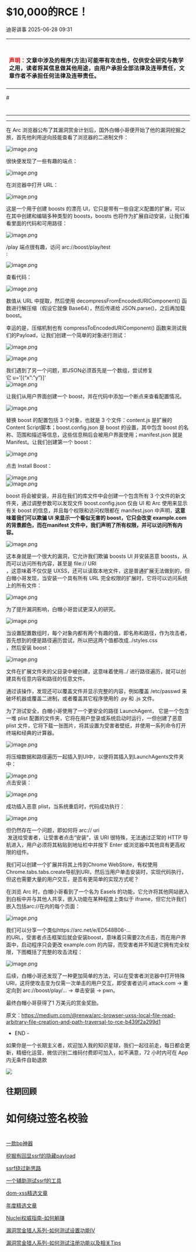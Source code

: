#  $10,000的RCE！​​  
 迪哥讲事   2025-06-28 09:31  
  
<table><tbody><tr><td data-colwidth="557" width="557" valign="top" style="word-break: break-all;"><h1 data-selectable-paragraph="" style="white-space: normal;outline: 0px;max-width: 100%;font-family: -apple-system, system-ui, &#34;Helvetica Neue&#34;, &#34;PingFang SC&#34;, &#34;Hiragino Sans GB&#34;, &#34;Microsoft YaHei UI&#34;, &#34;Microsoft YaHei&#34;, Arial, sans-serif;letter-spacing: 0.544px;background-color: rgb(255, 255, 255);box-sizing: border-box !important;overflow-wrap: break-word !important;"><strong style="outline: 0px;max-width: 100%;box-sizing: border-box !important;overflow-wrap: break-word !important;"><span style="outline: 0px;max-width: 100%;font-size: 18px;box-sizing: border-box !important;overflow-wrap: break-word !important;"><span style="color: rgb(255, 0, 0);"><strong><span style="font-size: 15px;"><span leaf="">声明：</span></span></strong></span><span style="font-size: 15px;"></span></span></strong><span style="outline: 0px;max-width: 100%;font-size: 18px;box-sizing: border-box !important;overflow-wrap: break-word !important;"><span style="font-size: 15px;"><span leaf="">文章中涉及的程序(方法)可能带有攻击性，仅供安全研究与教学之用，读者将其信息做其他用途，由用户承担全部法律及连带责任，文章作者不承担任何法律及连带责任。</span></span></span></h1></td></tr></tbody></table>#   
  
#   
  
****  
****  
在 Arc 浏览器公布了其漏洞赏金计划后，国外白帽小哥便开始了他的漏洞挖掘之旅，首先他利用逆向技能查看了浏览器的二进制文件：  
  
![image.png](https://mmbiz.qpic.cn/sz_mmbiz_png/hZj512NN8jlI9wNBRf2cyoyIEUq75pFuHPuFIfS0PiaxohHPjWoCdLGjAMtQynAVlibZLZayTA9QvqxR0e2BJibOg/640?wx_fmt=png&from=appmsg "")  
  
  
很快便发现了一些有趣的端点：  
  
![image.png](https://mmbiz.qpic.cn/sz_mmbiz_png/hZj512NN8jlI9wNBRf2cyoyIEUq75pFu6rt2t6TB0NPdYRrt9wqkqh1sHe5Qsg1tGG7zbMM8iaptLlYTibYRkCbA/640?wx_fmt=png&from=appmsg "")  
  
  
在浏览器中打开 URL：  
  
![image.png](https://mmbiz.qpic.cn/sz_mmbiz_png/hZj512NN8jlI9wNBRf2cyoyIEUq75pFuibWDKLpjXoNcSnxMCWMWo4icft1tl3Kq1sE92MGP6chQV20swukpylwg/640?wx_fmt=png&from=appmsg "")  
  
  
这是一个用于创建 boosts 的漂亮 UI，它只是带有一些自定义配置的扩展，可以在其中创建和编辑多种类型的 boosts，boosts 也将作为扩展自动安装，让我们看看里面的代码和可用路径：  
  
![image.png](https://mmbiz.qpic.cn/sz_mmbiz_png/hZj512NN8jlI9wNBRf2cyoyIEUq75pFuSAibDgyicvT3B9TX98WpjbeFW9JCG1fYUOeSvhohKlLWlQcUwsibnwxGw/640?wx_fmt=png&from=appmsg "")  
  
  
/play 端点很有趣，访问 arc://boost/play/test  
:  
  
![image.png](https://mmbiz.qpic.cn/sz_mmbiz_png/hZj512NN8jlI9wNBRf2cyoyIEUq75pFuxASr3jIHE3s4AicciaNqbMbS1ibDzVMnCxuNcRoibKQh01UJOgUHODjzHQ/640?wx_fmt=png&from=appmsg "")  
  
  
查看代码：  
  
![image.png](https://mmbiz.qpic.cn/sz_mmbiz_png/hZj512NN8jlI9wNBRf2cyoyIEUq75pFubbrSLWeGwRa8OHpbC4FUWtmojxpUEdT6CA7dUvWbpU5SmqD4VPC8Uw/640?wx_fmt=png&from=appmsg "")  
  
  
数值从 URL 中提取，然后使用 decompressFromEncodedURIComponent() 函数进行解压缩（假设它就像 Base64），然后传递给 JSON.parse()，之后再加载 boost。  
  
幸运的是，压缩机制也有 compressToEncodedURIComponent() 函数来测试我们的Payload，让我们创建一个简单的对象进行测试：  
  
![image.png](https://mmbiz.qpic.cn/sz_mmbiz_png/hZj512NN8jlI9wNBRf2cyoyIEUq75pFuqz4f7ic2d8HzqF9iaTeWkTTXRDPZb18jlVDGyiagqw8mYrY71craabb9w/640?wx_fmt=png&from=appmsg "")  
  
  
![image.png](https://mmbiz.qpic.cn/sz_mmbiz_png/hZj512NN8jlI9wNBRf2cyoyIEUq75pFu2IPqj0eUrRjb18j9RjyJZJ3SfftiaCVnr5QvKnxsaRIeOYn20jHxnjA/640?wx_fmt=png&from=appmsg "")  
  
  
我们遇到了另一个问题，即JSON必须首先是一个数组，尝试修复它 u=’[{“x”:”y”}]’  
![image.png](https://mmbiz.qpic.cn/sz_mmbiz_png/hZj512NN8jlI9wNBRf2cyoyIEUq75pFulUcSNhUf0K1WKDBSTVsc5tIUnSavQgXSzd6AT0KHgRC6YKiaErh2laA/640?wx_fmt=png&from=appmsg "")  
  
  
让我们从用户界面创建一个 boost，并在代码中添加一个断点来查看配置情况。  
  
![image.png](https://mmbiz.qpic.cn/sz_mmbiz_png/hZj512NN8jlI9wNBRf2cyoyIEUq75pFulz73jXUHZbeApH0dQghNuQ3Ykyh4ariaH9XxncBDz1jh4xpKx3sGDWQ/640?wx_fmt=png&from=appmsg "")  
  
  
替换 boost 的配置包括 3 个对象，也就是 3 个文件：content.js 是扩展的Content Script脚本；boost.config.json 是 boost 的设置，其中包含 boost 的名称、范围和描述等信息，这些信息稍后会被用户界面使用；manifest.json 就是 Manifest。让我们创建第一个 boost：  
  
![image.png](https://mmbiz.qpic.cn/sz_mmbiz_png/hZj512NN8jlI9wNBRf2cyoyIEUq75pFuGZWa3w9zeHGWGawqibTwkuWsHKibm7P2PneW0CsEVLbiaC3g7ialN44OFg/640?wx_fmt=png&from=appmsg "")  
  
  
点击 Install Boost：  
  
![image.png](https://mmbiz.qpic.cn/sz_mmbiz_png/hZj512NN8jlI9wNBRf2cyoyIEUq75pFup8UnZHT6rsia6gJdPfSVzs2jMaicZib9roxqnjJJ6Jich1toSfQIdsQ4hw/640?wx_fmt=png&from=appmsg "")  
![image.png](https://mmbiz.qpic.cn/sz_mmbiz_png/hZj512NN8jlI9wNBRf2cyoyIEUq75pFuEDEYrmJn9tAVYnRUVNW0cLPZR5YC06ZZYk5DJnV4PxAo00H9q7CMbA/640?wx_fmt=png&from=appmsg "")  
  
boost 将会被安装，并且在我们的库文件中会创建一个包含所有 3 个文件的新文件夹，通过调整参数可以发现文件 boost.config.json 仅由 UI 和 Arc 使用来显示有关 boost 的信息，并且每个权限和访问权限都在 manifest.json 中声明，**这意味着我们可以欺骗 UI 来显示一个看似无害的 boost，它只会改变 example.com 的背景颜色，而在manifest 文件中，我们声明了所有权限，并可以访问所有内容。**  
  
![image.png](https://mmbiz.qpic.cn/sz_mmbiz_png/hZj512NN8jlI9wNBRf2cyoyIEUq75pFuf2zkOX8StV6W567Rs6PyOqcU7jKgSObrUqX3yk4PgrWklrSnOoHc5Q/640?wx_fmt=png&from=appmsg "")  
  
  
这本身就是一个很大的漏洞，它允许我们欺骗 boosts UI 并安装恶意 boosts，从而可以访问所有内容，甚至是 file:// URI  
，这意味着不仅仅是 UXSS，还可以读取本地文件，这是普通扩展无法做到的，但白帽小哥发现，当安装一个具有所有 URL 完全权限的扩展时，它将可以访问系统上的所有文件：  
  
![image.png](https://mmbiz.qpic.cn/sz_mmbiz_png/hZj512NN8jlI9wNBRf2cyoyIEUq75pFugYYuB92bfcSPds03zsDMFZB5fKJ4bOvzRoHrpzgt1HZ11XJdCjzTHA/640?wx_fmt=png&from=appmsg "")  
  
  
为了提升漏洞影响，白帽小哥尝试更深入的研究。  
  
![image.png](https://mmbiz.qpic.cn/sz_mmbiz_png/hZj512NN8jlI9wNBRf2cyoyIEUq75pFu03InOhFkxH1Lamu4EhzWp9kphknt7zZVNYznOfOde5MQAk35PCDI5g/640?wx_fmt=png&from=appmsg "")  
  
  
当设置配置数组时，每个对象内都有两个有趣的值，即名称和路径，作为攻击者，首先想到的便是路径遍历尝试，所以把这两个值都改成../styles.css  
，然后安装 boost：  
  
![image.png](https://mmbiz.qpic.cn/sz_mmbiz_png/hZj512NN8jlI9wNBRf2cyoyIEUq75pFuRvhibUWARUsaVS7EgyQc132E3XoMoUTYHibtKJfzAddibTgOib7iadgqkng/640?wx_fmt=png&from=appmsg "")  
  
  
文件在扩展文件夹的父目录中被创建，这意味着使用../ 进行路径遍历，就可以创建具有任意内容和路径的任意文件。  
  
通过该操作，发现还可以覆盖文件并显示完整的内容，例如覆盖 /etc/passwd 来破坏机器或覆盖二进制，或者覆盖其它程序使用的 .py 和 .js 文件。  
  
为了测试安全，白帽小哥使用了一个更安全的路径 LaunchAgent， 它是一个包含一堆 plist 配置的文件夹，它将在用户登录或系统启动时运行，一但创建了恶意 plist 文件，它将下载一张图片，将其设置为受害者壁纸，并使用一系列命令打开终端和经典的计算器。  
  
![image.png](https://mmbiz.qpic.cn/sz_mmbiz_png/hZj512NN8jlI9wNBRf2cyoyIEUq75pFuLy9SibicNJd0HAgMeMQEt6zpiaD4kpJkT38Gb0LE5vLoJajeibwrHBXtJw/640?wx_fmt=png&from=appmsg "")  
  
  
将压缩数据和路径遍历一起插入到UI中，以便将其插入到LaunchAgents文件夹中：  
  
![image.png](https://mmbiz.qpic.cn/sz_mmbiz_png/hZj512NN8jlI9wNBRf2cyoyIEUq75pFuQePnwKYJsfl4t7X6LiacgOSDXdiaS5UGxjIdj0BwgkDbzPv3ibWpjS24Q/640?wx_fmt=png&from=appmsg "")  
点击安装：  
  
![image.png](https://mmbiz.qpic.cn/sz_mmbiz_png/hZj512NN8jlI9wNBRf2cyoyIEUq75pFu8vB4FbdxtQjn6QENaoVeds7wPR5VTB5oPGcED2ILLNraNe9gpH4bxg/640?wx_fmt=png&from=appmsg "")  
  
  
成功插入恶意 plist，当系统重启时，代码成功执行：  
  
![image.png](https://mmbiz.qpic.cn/sz_mmbiz_png/hZj512NN8jlI9wNBRf2cyoyIEUq75pFuITbgLt7tqsYqJLy5quwlh4vNfpic3GcibULNRXR2Hn1iay0TS766WnWOA/640?wx_fmt=png&from=appmsg "")  
  
  
但仍然存在一个问题，即如何将 arc:// uri  
 发送给受害者，让受害者点击“安装”，该 URI 很特殊，无法通过正常的 HTTP 导航进入，用户必须将其粘贴到地址栏中并按下 Enter 或浏览器中其他具有更高权限的组件。  
  
我们可以创建一个扩展并将其上传到Chrome WebStore，有权使用Chrome.tabs.tabs.create导航到URI，然后当用户单击安装时，实现代码执行，但这也需要大量的用户交互，是否有更简单的实现方式呢？  
  
在浏览 Arc 时，白帽小哥看到了一个名为 Easels 的功能，它允许将其他网站嵌入到白板中并与其他人共享，嵌入功能在某种程度上类似于 iframe，但它允许我们嵌入包括arc://在内的每个页面：  
  
![image.png](https://mmbiz.qpic.cn/sz_mmbiz_png/hZj512NN8jlI9wNBRf2cyoyIEUq75pFuOd7eibiaZic1OGzLicspEbztibiab0uk53ibzoY6LrEd4lojpnv5NnicaD8b2Q/640?wx_fmt=png&from=appmsg "")  
  
  
我们可以分享一个类似https://arc.net/e/ED548B06-…  
的URL，受害者点击框架后就会安装boost，意味着只需要2次点击，而在用户界面中，启动程序只会更改 example.com 的内容，而受害者并不知道它拥有完全权限，下图概括了完整的攻击流程：  
  
![image.png](https://mmbiz.qpic.cn/sz_mmbiz_png/hZj512NN8jlI9wNBRf2cyoyIEUq75pFuoK6fqliczM4g3pMq9bKKdDf1PTNibrorcGP66BbkS7dLAHLa0E4hRriag/640?wx_fmt=png&from=appmsg "")  
  
  
后续，白帽小哥还发现了一种更加简单的方法，可以在受害者浏览器中打开特殊 URI，这将使攻击变为仅需一次单击的用户交互，即受害者访问 attack.com -> 重定向到 arc://boost/play/… -> 单击安装 -> pwn。  
  
最终白帽小哥获得了1 万美元的赏金奖励。  
  
原文：https://medium.com/@renwa/arc-browser-uxss-local-file-read-arbitrary-file-creation-and-path-traversal-to-rce-b439f2a299d1  
  
- END -  
  
如果你是一个长期主义者，欢迎加入我的知识星球，我们一起往前走，每日都会更新，精细化运营，微信识别二维码付费即可加入，如不满意，72 小时内可在 App 内无条件自助退款  
  
![](https://mmbiz.qpic.cn/mmbiz_png/YmmVSe19Qj5EMr3X76qdKBrhIIkBlVVyuiaiasseFZ9LqtibyKFk7gXvgTU2C2yEwKLaaqfX0DL3eoH6gTcNLJvDQ/640?wx_fmt=png&from=appmsg "")  
## 往期回顾  
# 如何绕过签名校验  
#   
  
[一款bp神器](http://mp.weixin.qq.com/s?__biz=MzIzMTIzNTM0MA==&mid=2247495880&idx=1&sn=65d42fbff5e198509e55072674ac5283&chksm=e8a5faabdfd273bd55df8f7db3d644d3102d7382020234741e37ca29e963eace13dd17fcabdd&scene=21#wechat_redirect)  
  
  
[挖掘有回显ssrf的隐藏payload](https://mp.weixin.qq.com/s?__biz=MzIzMTIzNTM0MA==&mid=2247496898&idx=1&sn=b6088e20a8b4fc9fbd887b900d8c5247&scene=21#wechat_redirect)  
  
  
[ssrf绕过新思路](http://mp.weixin.qq.com/s?__biz=MzIzMTIzNTM0MA==&mid=2247495841&idx=1&sn=bbf477afa30391b8072d23469645d026&chksm=e8a5fac2dfd273d42344f18c7c6f0f7a158cca94041c4c4db330c3adf2d1f77f062dcaf6c5e0&scene=21#wechat_redirect)  
  
  
[一个辅助测试ssrf的工具](http://mp.weixin.qq.com/s?__biz=MzIzMTIzNTM0MA==&mid=2247496380&idx=1&sn=78c0c4c67821f5ecbe4f3947b567eeec&chksm=e8a5f8dfdfd271c935aeb4444ea7e928c55cb4c823c51f1067f267699d71a1aad086cf203b99&scene=21#wechat_redirect)  
  
  
[dom-xss精选文章](http://mp.weixin.qq.com/s?__biz=MzIzMTIzNTM0MA==&mid=2247488819&idx=1&sn=5141f88f3e70b9c97e63a4b68689bf6e&chksm=e8a61f50dfd1964692f93412f122087ac160b743b4532ee0c1e42a83039de62825ebbd066a1e&scene=21#wechat_redirect)  
  
  
[年度精选文章](http://mp.weixin.qq.com/s?__biz=MzIzMTIzNTM0MA==&mid=2247487187&idx=1&sn=622438ee6492e4c639ebd8500384ab2f&chksm=e8a604b0dfd18da6c459b4705abd520cc2259a607dd9306915d845c1965224cc117207fc6236&scene=21#wechat_redirect)  
  
  
[Nuclei权威指南-如何躺赚](http://mp.weixin.qq.com/s?__biz=MzIzMTIzNTM0MA==&mid=2247487122&idx=1&sn=32459310408d126aa43240673b8b0846&chksm=e8a604f1dfd18de737769dd512ad4063a3da328117b8a98c4ca9bc5b48af4dcfa397c667f4e3&scene=21#wechat_redirect)  
  
  
[漏洞赏金猎人系列-如何测试设置功能IV](http://mp.weixin.qq.com/s?__biz=MzIzMTIzNTM0MA==&mid=2247486973&idx=1&sn=6ec419db11ff93d30aa2fbc04d8dbab6&chksm=e8a6079edfd18e88f6236e237837ee0d1101489d52f2abb28532162e2937ec4612f1be52a88f&scene=21#wechat_redirect)  
  
  
[漏洞赏金猎人系列-如何测试注册功能以及相关Tips](http://mp.weixin.qq.com/s?__biz=MzIzMTIzNTM0MA==&mid=2247486764&idx=1&sn=9f78d4c937675d76fb94de20effdeb78&chksm=e8a6074fdfd18e59126990bc3fcae300cdac492b374ad3962926092aa0074c3ee0945a31aa8a&scene=21#wechat_redirect)  
  
[‍](http://mp.weixin.qq.com/s?__biz=MzIzMTIzNTM0MA==&mid=2247486764&idx=1&sn=9f78d4c937675d76fb94de20effdeb78&chksm=e8a6074fdfd18e59126990bc3fcae300cdac492b374ad3962926092aa0074c3ee0945a31aa8a&scene=21#wechat_redirect)  
  
  
  
  
